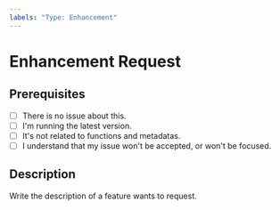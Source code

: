 ```yaml
---
labels: "Type: Enhancement"
---
```


# Enhancement Request

## Prerequisites

- [ ] There is no issue about this.
- [ ] I'm running the latest version.
- [ ] It's not related to functions and metadatas.
- [ ] I understand that my issue won't be accepted, or won't be focused.

## Description

Write the description of a feature wants to request.
